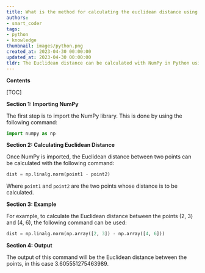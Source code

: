 ```yaml
---
title: What is the method for calculating the euclidean distance using numpy?
authors:
- smart_coder
tags:
- python
- knowledge
thumbnail: images/python.png
created_at: 2023-04-30 00:00:00
updated_at: 2023-04-30 00:00:00
tldr: The Euclidean distance can be calculated with NumPy in Python using the np.linalg.norm() function.
---
```


**Contents**

[TOC]

**Section 1: Importing NumPy**

The first step is to import the NumPy library. This is done by using the following command:

```python
import numpy as np
```

**Section 2: Calculating Euclidean Distance**

Once NumPy is imported, the Euclidean distance between two points can be calculated with the following command:

```python
dist = np.linalg.norm(point1 - point2)
```

Where `point1` and `point2` are the two points whose distance is to be calculated. 

**Section 3: Example**

For example, to calculate the Euclidean distance between the points (2, 3) and (4, 6), the following command can be used:

```python
dist = np.linalg.norm(np.array([2, 3]) - np.array([4, 6]))
```

**Section 4: Output**

The output of this command will be the Euclidean distance between the points, in this case 3.605551275463989.
